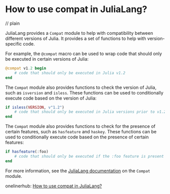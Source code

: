 # How to use compat in JuliaLang?
// plain

JuliaLang provides a `Compat` module to help with compatibility between different versions of Julia. It provides a set of functions to help with version-specific code.

For example, the `@compat` macro can be used to wrap code that should only be executed in certain versions of Julia:
```julia
@compat v1.2 begin
    # code that should only be executed in Julia v1.2
end
```

The `Compat` module also provides functions to check the version of Julia, such as `isversion` and `isless`. These functions can be used to conditionally execute code based on the version of Julia:
```julia
if isless(VERSION, v"1.2")
    # code that should only be executed in Julia versions prior to v1.2
end
```

The `Compat` module also provides functions to check for the presence of certain features, such as `hasfeature` and `haskey`. These functions can be used to conditionally execute code based on the presence of certain features:
```julia
if hasfeature(:foo)
    # code that should only be executed if the :foo feature is present
end
```

For more information, see the [JuliaLang documentation](https://docs.julialang.org/en/v1/base/compat/) on the `Compat` module.

onelinerhub: [How to use compat in JuliaLang?](https://onelinerhub.com/julialang/how-to-use-compat-in-julialang)